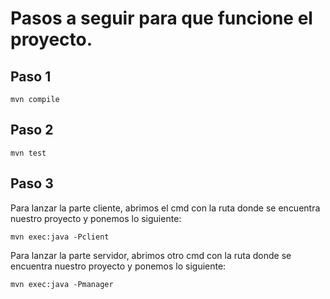# Pasos a seguir para que funcione el proyecto.
## Paso 1
``` 
mvn compile
```
## Paso 2
```
mvn test
```
## Paso 3
Para lanzar la parte cliente, abrimos el cmd con la ruta donde se encuentra nuestro proyecto y ponemos lo siguiente:
```
mvn exec:java -Pclient
```
Para lanzar la parte servidor, abrimos otro cmd con la ruta donde se encuentra nuestro proyecto y ponemos lo siguiente:
```
mvn exec:java -Pmanager
```
